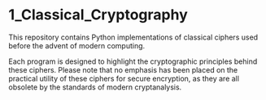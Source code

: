 # 1_Classical_Cryptography

This repository contains Python implementations of classical ciphers used before
the advent of modern computing.

Each program is designed to highlight the cryptographic principles behind these
ciphers. Please note that no emphasis has been placed on the practical utility
of these ciphers for secure encryption, as they are all obsolete by the
standards of modern cryptanalysis.
